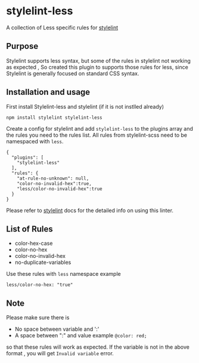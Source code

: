 # stylelint-less
A collection of Less specific rules for [stylelint](https://github.com/stylelint/stylelint)

## Purpose 
Stylelint supports less syntax, but some of the rules in stylelint not working as expected , So created this plugin to supports those rules for less, since Stylelint is generally focused on standard CSS syntax.

## Installation and usage
First install Stylelint-less and stylelint (if it is not instlled already)

```
npm install stylelint stylelint-less
```

Create a config for stylelint and add  `stylelint-less` to the plugins array and the rules you need to the rules list. All rules from stylelint-scss need to be namespaced with `less`.

```
{
  "plugins": [
    "stylelint-less"
  ],
  "rules": {
    "at-rule-no-unknown": null,
    "color-no-invalid-hex":true,
    "less/color-no-invalid-hex":true
  }
}
```

Please refer to [stylelint](https://stylelint.io/user-guide/get-started/) docs for the detailed info on using this linter.

## List of Rules

- color-hex-case
- color-no-hex
- color-no-invalid-hex
- no-duplicate-variables

Use these rules with `less` namespace example

``` less/color-no-hex: "true" ```

## Note

Please make sure there is 
  - No space between variable and ':'
  - A space between ":" and value
  example
  ``
    @color: red;
  ``
  
  so that these rules will work as expected. If the variable is not in the above format , you will get ` Invalid variable ` error.


